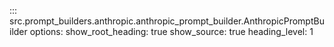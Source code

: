 ::: src.prompt_builders.anthropic.anthropic_prompt_builder.AnthropicPromptBuilder
    options:
        show_root_heading: true
        show_source: true
        heading_level: 1